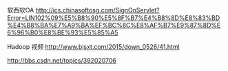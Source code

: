 
软西软OA
http://ics.chinasoftosg.com/SignOnServlet?Error=LIN102%09%E5%B8%90%E5%8F%B7%E4%B8%8D%E8%83%BD%E4%B8%BA%E7%A9%BA%EF%BC%8C%E8%AF%B7%E9%87%8D%E6%96%B0%E8%BE%93%E5%85%A5 

Hadoop 视频
http://www.bjsxt.com/2015/down_0526/41.html

http://bbs.csdn.net/topics/392020706 
